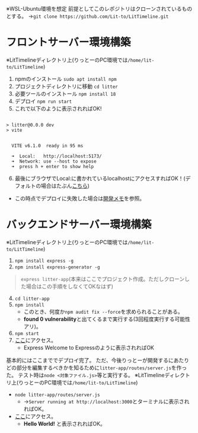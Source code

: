 ※WSL-Ubuntu環境を想定
前提としてこのレポジトリはクローンされているものとする。
→``git clone https://github.com/Lit-to/LitTimeline.git``

# フロントサーバー環境構築
※LitTimelineディレクトリ上(りっとーのPC環境では``/home/lit-to/LitTimeline``)
1.  npmのインストール ``sudo apt install npm``
2.  プロジェクトディレクトリに移動 ``cd litter``
3.  必要ツールのインストール ``npm install 18``
4.  デプロイ ``npm run start``
5.  これで以下のように表示されればOK!
```

> litter@0.0.0 dev
> vite


  VITE v6.1.0  ready in 95 ms

  ➜  Local:   http://localhost:5173/
  ➜  Network: use --host to expose
  ➜  press h + enter to show help
```
6.  最後にブラウザでLocal:に書かれているlocalhostにアクセスすればOK！(デフォルトの場合はたぶん[こちら]( http://localhost:5173 ))

-   この時点でデプロイに失敗した場合は[開発メモ](/note.md)を参照。

# バックエンドサーバー環境構築
※LitTimelineディレクトリ上(りっとーのPC環境では``/home/lit-to/LitTimeline``)
1.  ``npm install express -g``
2.  ``npm install express-generator -g``

> ``express litter-app``(本来はここでプロジェクト作成。ただしクローンした場合はこの手順をしなくてOKなはず)

4.  ``cd litter-app``
5.  ``npm install``
    -  このとき、何度か``npm audit fix --force``を求められることがある。
    -  **found 0 vulnerability**と出てくるまで実行する(3回程度実行する可能性アリ)。
6.  ``npm start``
7.  [ここ](http://localhost:3000)にアクセス。
    -   Express Welcome to Expressのように表示されればOK

基本的にはここまででデプロイ完了。
ただ、今後りっとーが開発するにあたりどの部分を編集するべきかを知るために``litter-app/routes/server.js``を作った。
テスト時は``node <対象ファイル.js>``等と実行する。
※LitTimelineディレクトリ上(りっとーのPC環境では``/home/lit-to/LitTimeline``)
-   ``node litter-app/routes/server.js``
    -   →``Server running at http://localhost:3000``とターミナルに表示されればOK。
-   [ここ](http://localhost:3000)にアクセス。
    -   **Hello World!** と表示されればOK。
